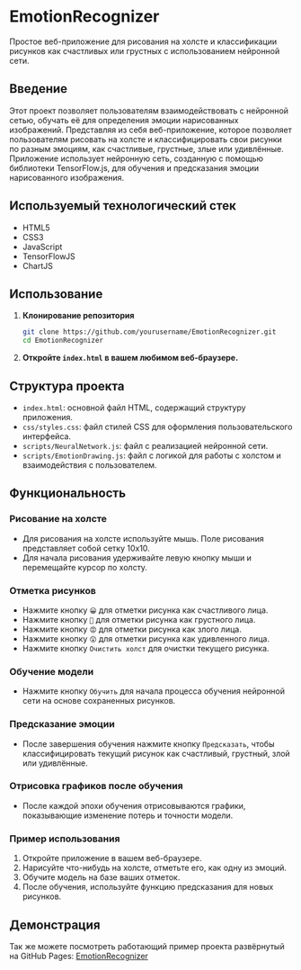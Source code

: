 # EmotionRecognizer

Простое веб-приложение для рисования на холсте и классификации рисунков как счастливых или грустных с использованием нейронной сети.

## Введение

Этот проект позволяет пользователям взаимодействовать с нейронной сетью, обучать её для определения эмоции нарисованных изображений.
Представляя из себя веб-приложение, которое позволяет пользователям рисовать на холсте и классифицировать свои рисунки по разным эмоциям, как счастливые, грустные, злые или удивлённые. 
Приложение использует нейронную сеть, созданную с помощью библиотеки TensorFlow.js, для обучения и предсказания эмоции нарисованного изображения.

## Используемый технологический стек

- HTML5
- CSS3
- JavaScript 
- TensorFlowJS
- ChartJS

## Использование

1. **Клонирование репозитория**
   ```sh
   git clone https://github.com/yourusername/EmotionRecognizer.git
   cd EmotionRecognizer

2. **Откройте `index.html` в вашем любимом веб-браузере.**
   

## Структура проекта

- `index.html`: основной файл HTML, содержащий структуру приложения.
- `css/styles.css`: файл стилей CSS для оформления пользовательского интерфейса.
- `scripts/NeuralNetwork.js`: файл с реализацией нейронной сети.
- `scripts/EmotionDrawing.js`: файл с логикой для работы с холстом и взаимодействия с пользователем.

## Функциональность

### Рисование на холсте
- Для рисования на холсте используйте мышь. Поле рисования представляет собой сетку 10x10.
- Для начала рисования удерживайте левую кнопку мыши и перемещайте курсор по холсту.

### Отметка рисунков
- Нажмите кнопку `😀` для отметки рисунка как счастливого лица.
- Нажмите кнопку `🙁` для отметки рисунка как грустного лица.
- Нажмите кнопку `😡` для отметки рисунка как злого лица.
- Нажмите кнопку `😲` для отметки рисунка как удивленного лица.
- Нажмите кнопку `Очистить холст` для очистки текущего рисунка.

### Обучение модели
- Нажмите кнопку `Обучить` для начала процесса обучения нейронной сети на основе сохраненных рисунков.

### Предсказание эмоции
- После завершения обучения нажмите кнопку `Предсказать`, чтобы классифицировать текущий рисунок как счастливый, грустный, злой или удивлённые.

### Отрисовка графиков после обучения
- После каждой эпохи обучения отрисовываются графики, показывающие изменение потерь и точности модели.

### Пример использования

1. Откройте приложение в вашем веб-браузере.
2. Нарисуйте что-нибудь на холсте, отметьте его, как одну из эмоций.
3. Обучите модель на базе ваших отметок.
4. После обучения, используйте функцию предсказания для новых рисунков.


## Демонстрация

Так же можете посмотреть работающий пример проекта развёрнутый на GitHub Pages: [EmotionRecognizer](https://yankarpov.github.io/EmotionRecognizer/)



   
   


